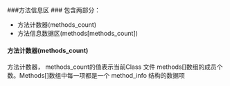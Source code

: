###方法信息区 ###
包含两部分：
- 方法计数器(methods_count)
- 方法信息数据区(methods[methods_count])


#### 方法计数器(methods_count) ####
方法计数器， methods_count的值表示当前Class 文件 methods[]数组的成员个数。Methods[]数组中每一项都是一个 method_info 结构的数据项